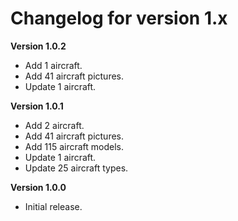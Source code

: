 # Changelog for version 1.x

**Version 1.0.2**

- Add 1 aircraft.
- Add 41 aircraft pictures.
- Update 1 aircraft.

**Version 1.0.1**

- Add 2 aircraft.
- Add 41 aircraft pictures.
- Add 115 aircraft models.
- Update 1 aircraft.
- Update 25 aircraft types.

**Version 1.0.0**

- Initial release.
